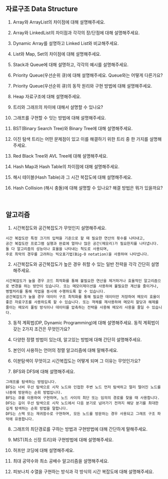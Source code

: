 ## 자료구조 Data Structure
1. Array와 ArrayList의 차이점에 대해 설명해주세요.  

2. Array와 LinkedList의 차이점과 각각의 장/단점에 대해 설명해주세요.  

3. Dynamic Array를 설명하고 Linked List와 비교해주세요.

4. List와 Map, Set의 차이점에 대해 설명해주세요.  

5. Stack과 Queue에 대해 설명하고, 각각의 예시를 설명해주세요.  

6. Priority Queue(우선순위 큐)에 대해 설명해주세요. Queue와는 어떻게 다른가요?  

7. Priority Queue(우선순위 큐)의 동작 원리와 구현 방법에 대해 설명해주세요.  

8. Heap 자료구조에 대해 설명해주세요.  

9. 트리와 그래프의 차이에 대해서 설명할 수 있나요?  

10. 그래프를 구현할 수 잇는 방법에 대해 설명해주세요.  

11. BST(Binary Search Tree)와 Binary Tree에 대해 설명해주세요.  

12. 이진 탐색 트리는 어떤 문제점이 있고 이를 해결하기 위한 트리 중 한 가지를 설명해주세요.  

13. Red Black Tree와 AVL Tree에 대해 설명해주세요.  

14. Hash Map과 Hash Table의 차이점에 대해 설명해주세요.  

15. 해시 테이블(Hash Table)과 그 시간 복잡도에 대해 설명해주세요.  

16. Hash Collision (해시 충돌)에 대해 설명할 수 있나요? 해결 방법은 뭐가 있을까요?  


<br> 

## 알고리즘

1. 시간복잡도와 공간복잡도가 무엇인지 설명해주세요.
```
시간 복잡도란 특정 크기의 입력을 기준으로 할 때 필요한 연산의 횟수를 나타내고,
공간 복잡도란 프로그램 실행과 완료에 얼마나 많은 공간(메모리)가 필요한지를 나타냅니다.
둘 다 알고리즘의 성능이나 효율을 나타내는 척도로 사용되며,
주로 최악의 경우를 고려하는 빅오표기법(Big-O notation)을 사용하여 나타냅니다.
```

2. 시간복잡도와 공간복잡도가 높은 경우 취할 수 있는 일반 전략을 각각 간단히 설명해주세요. 
```
시간복잡도가 높을 경우 코드 최적화를 통해 불필요한 연산을 제거하거나 효율적인 알고리즘으로 변경을 하는 방안이 있습니다. 또는 메모이제이션을 사용하여 불필요한 계산을 줄이거나, 병렬처리를 통해 작업을 동시에 수행하도록 할 수 있습니다.
공간복잡도가 높을 경우 데이터 구조 최적화를 통해 필요한 데이터만 저장하여 메모리 효율이 좋은 자료구조를 사용하도록 할 수 있습니다. 또는 객체를 재사용하여 메모리 할당과 해제를 줄이는 메모리 풀링 방식이나 데이터를 압축하는 전략을 사용해 메모리 사용을 줄일 수 있습니다.
```

3. 동적 계획법(DP, Dynamic Programming)에 대해 설명해주세요. 동적 계획법이 갖는 2가지 조건은 무엇인가요?

4. 다양한 정렬 방법이 있는데, 알고있는 방법에 대해 간단히 설명해주세요.

5. 본인이 사용하는 언어의 정렬 알고리즘에 대해 말해주세요.

6. 이분탐색이 무엇이고 시간복잡도는 어떻게 되며 그 이유는 무엇인가요?

7. BFS와 DFS에 대해 설명해주세요.
```
그래프를 탐색하는 방법입니다.
BFS는 너비 우선 탐색으로 시작 노드와 인접한 주변 노드 먼저 탐색하고 멀리 떨어진 노드를 나중에 방문하는 순회 방법입니다. 
BFS는 큐를 이용하여 구현하며, 노드 사이의 최단 또는 임의의 경로를 찾을 때 사용합니다.
DFS는 깊이 우선 탐색으로 시작 노드에서 다음 분기로 넘어가기 전까지 해당 분기를 최대한 깊게 탐색하는 순회 방법을 말합니다.
DFS는 스택 또는 재귀함수로 구현하며, 모든 노드를 방문하는 경우 사용되고 그래프 구조 파악에 유용합니다.
```

8. 그래프의 최단경로를 구하는 방법과 구현방법에 대해 간단하게 말해주세요.

9. MST(최소 신장 트리)와 구현방법에 대해 설명해주세요.

10. 허프만 코딩에 대해 설명해주세요.

11. 최대 공약수와 최소 공배수 알고리즘을 설명해주세요.

12. 피보나치 수열을 구현하는 방식과 각 방식의 시간 복잡도에 대해 설명해주세요.
